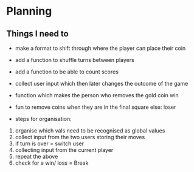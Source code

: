 # Planning

## Things I need to 

- make a format to shift through where the player can place their coin
- add a function to shuffle turns between players
- add a function to be able to count scores 
- collect user input which then later changes the outcome of the game
- function which makes the person who removes the gold coin win
- fun to remove coins when they are in the final square else: loser

- steps for organisation:
1. organise which vals need to be recognised as global values
2. collect input from the two users storing their moves
3. if turn is over = switch user
4. collecting input from the current player
5. repeat the above
6. check for a win/ loss = Break



